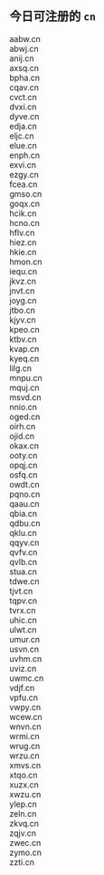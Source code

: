 
## 今日可注册的 `cn`
>
aabw.cn   
abwj.cn   
anij.cn   
axsq.cn   
bpha.cn   
cqav.cn   
cvct.cn   
dvxi.cn   
dyve.cn   
edja.cn   
eljc.cn   
elue.cn   
enph.cn   
exvi.cn   
ezgy.cn   
fcea.cn   
gmso.cn   
goqx.cn   
hcik.cn   
hcno.cn   
hflv.cn   
hiez.cn   
hkie.cn   
hmon.cn   
iequ.cn   
jkvz.cn   
jnvt.cn   
joyg.cn   
jtbo.cn   
kjyv.cn   
kpeo.cn   
ktbv.cn   
kvap.cn   
kyeq.cn   
lilg.cn   
mnpu.cn   
mquj.cn   
msvd.cn   
nnio.cn   
oged.cn   
oirh.cn   
ojid.cn   
okax.cn   
ooty.cn   
opqj.cn   
osfq.cn   
owdt.cn   
pqno.cn   
qaau.cn   
qbia.cn   
qdbu.cn   
qklu.cn   
qqyv.cn   
qvfv.cn   
qvlb.cn   
stua.cn   
tdwe.cn   
tjvt.cn   
tqpv.cn   
tvrx.cn   
uhic.cn   
ulwt.cn   
umur.cn   
usvn.cn   
uvhm.cn   
uviz.cn   
uwmc.cn   
vdjf.cn   
vpfu.cn   
vwpy.cn   
wcew.cn   
wnvn.cn   
wrmi.cn   
wrug.cn   
wrzu.cn   
xmvs.cn   
xtqo.cn   
xuzx.cn   
xwzu.cn   
ylep.cn   
zeln.cn   
zkvq.cn   
zqjv.cn   
zwec.cn   
zymo.cn   
zzti.cn   

